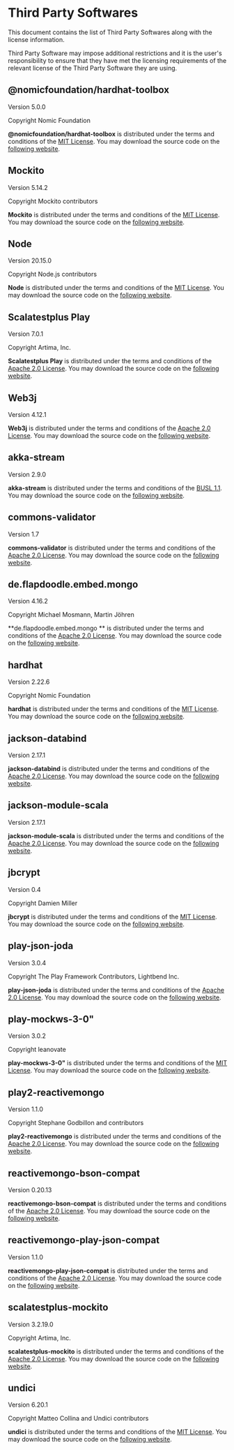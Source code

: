 # Third Party Softwares

This document contains the list of Third Party Softwares along with the license information.

Third Party Software may impose additional restrictions and it is the user's responsibility to ensure that they have met the licensing
requirements of the relevant license of the Third Party Software they are using.

## @nomicfoundation/hardhat-toolbox

Version 5.0.0

Copyright Nomic Foundation

**@nomicfoundation/hardhat-toolbox** is distributed under the terms and conditions of the [MIT License](https://opensource.org/license/mit).
You may download the source code on the [following website](https://github.com/NomicFoundation/hardhat/blob/main/packages/hardhat-toolbox/).

## Mockito

Version 5.14.2

Copyright Mockito contributors

**Mockito** is distributed under the terms and conditions of the [MIT License](https://opensource.org/license/mit).
You may download the source code on the [following website](https://github.com/mockito/mockito).

## Node

Version 20.15.0

Copyright  Node.js contributors

**Node** is distributed under the terms and conditions of the [MIT License](https://opensource.org/license/mit).
You may download the source code on the [following website](https://github.com/nodejs/node).

## Scalatestplus Play

Version 7.0.1

Copyright Artima, Inc.

**Scalatestplus Play** is distributed under the terms and conditions of the [Apache 2.0 License](https://opensource.org/license/apache-2-0).
You may download the source code on the [following website](https://github.com/playframework/scalatestplus-play).

## Web3j

Version 4.12.1

**Web3j** is distributed under the terms and conditions of the [Apache 2.0 License](https://opensource.org/license/apache-2-0).
You may download the source code on the [following website](https://github.com/web3j).

## akka-stream

Version 2.9.0

**akka-stream** is distributed under the terms and conditions of the [BUSL 1.1](https://www.hashicorp.com/fr/bsl).
You may download the source code on the [following website](https://github.com/lightbend).

## commons-validator

Version 1.7

**commons-validator** is distributed under the terms and conditions of the [Apache 2.0 License](https://opensource.org/license/apache-2-0).
You may download the source code on the [following website](https://github.com/apache/commons-validator).

## de.flapdoodle.embed.mongo 

Version 4.16.2

Copyright Michael Mosmann, Martin Jöhren

**de.flapdoodle.embed.mongo ** is distributed under the terms and conditions of the [Apache 2.0 License](https://opensource.org/license/apache-2-0).
You may download the source code on the [following website](https://github.com/flapdoodle-oss/de.flapdoodle.embed.mongo).

## hardhat

Version 2.22.6

Copyright  Nomic Foundation

**hardhat** is distributed under the terms and conditions of the [MIT License](https://opensource.org/license/mit).
You may download the source code on the [following website](https://github.com/NomicFoundation/hardhat).

## jackson-databind

Version 2.17.1

**jackson-databind** is distributed under the terms and conditions of the [Apache 2.0 License](https://opensource.org/license/apache-2-0).
You may download the source code on the [following website](https://github.com/FasterXML/jackson).

## jackson-module-scala

Version 2.17.1

**jackson-module-scala** is distributed under the terms and conditions of the [Apache 2.0 License](https://opensource.org/license/apache-2-0).
You may download the source code on the [following website](https://github.com/FasterXML/jackson-module-scala).

## jbcrypt

Version 0.4

Copyright Damien Miller

**jbcrypt** is distributed under the terms and conditions of the [MIT License](https://opensource.org/license/mit).
You may download the source code on the [following website](https://github.com/djmdjm/jBCrypt).

## play-json-joda

Version 3.0.4

Copyright The Play Framework Contributors, Lightbend Inc.

**play-json-joda** is distributed under the terms and conditions of the [Apache 2.0 License](https://opensource.org/license/apache-2-0).
You may download the source code on the [following website](https://github.com/playframework/play-json).

## play-mockws-3-0"

Version 3.0.2

Copyright leanovate

**play-mockws-3-0"** is distributed under the terms and conditions of the [MIT License](https://opensource.org/license/mit).
You may download the source code on the [following website](https://github.com/leanovate/play-mockws).

## play2-reactivemongo

Version 1.1.0

Copyright Stephane Godbillon and contributors

**play2-reactivemongo** is distributed under the terms and conditions of the [Apache 2.0 License](https://opensource.org/license/apache-2-0).
You may download the source code on the [following website](https://github.com/ReactiveMongo/ReactiveMongo).

## reactivemongo-bson-compat

Version 0.20.13

**reactivemongo-bson-compat** is distributed under the terms and conditions of the [Apache 2.0 License](https://opensource.org/license/apache-2-0).
You may download the source code on the [following website](https://github.com/ReactiveMongo/ReactiveMongo).

## reactivemongo-play-json-compat

Version 1.1.0

**reactivemongo-play-json-compat** is distributed under the terms and conditions of the [Apache 2.0 License](https://opensource.org/license/apache-2-0).
You may download the source code on the [following website](https://github.com/ReactiveMongo/ReactiveMongo).

## scalatestplus-mockito

Version 3.2.19.0

Copyright Artima, Inc.

**scalatestplus-mockito** is distributed under the terms and conditions of the [Apache 2.0 License](https://opensource.org/license/apache-2-0).
You may download the source code on the [following website](https://github.com/scalatest/scalatestplus-mockito).

## undici

Version 6.20.1

Copyright Matteo Collina and Undici contributors

**undici** is distributed under the terms and conditions of the [MIT License](https://opensource.org/license/mit).
You may download the source code on the [following website](https://github.com/nodejs/undici).

